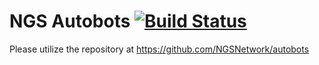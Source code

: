 # NGS Autobots [![Build Status](https://travis-ci.org/ZeronTheXeon/ngs-autobots.svg?branch=master)](https://travis-ci.org/ZeronTheXeon/ngs-autobots)
Please utilize the repository at https://github.com/NGSNetwork/autobots
